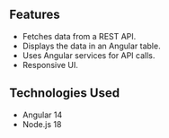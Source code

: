 
## Features

- Fetches data from a REST API.
- Displays the data in an Angular table.
- Uses Angular services for API calls.
- Responsive UI.

## Technologies Used

-  Angular 14
-  Node.js 18

